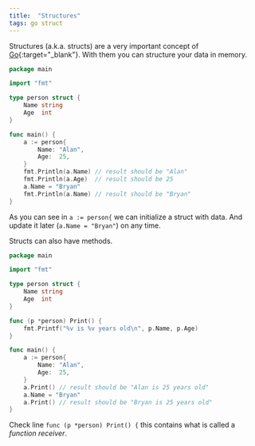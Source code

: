```yaml
---
title:  "Structures"
tags: go struct
---
```


Structures (a.k.a. structs) are a very important concept of [Go](http://golang.org){:target="_blank"}. With them you can structure your data in memory.

```go
package main

import "fmt"

type person struct {
	Name string
	Age  int
}

func main() {
	a := person{
		Name: "Alan",
		Age:  25,
	}
	fmt.Println(a.Name) // result should be "Alan"
	fmt.Println(a.Age)  // result should be 25
	a.Name = "Bryan"
	fmt.Println(a.Name) // result should be "Bryan"
}
```

As you can see in `a := person{` we can initialize a struct with data. And update it later (`a.Name = "Bryan"`) on any time.

Structs can also have methods.

```go
package main

import "fmt"

type person struct {
	Name string
	Age  int
}

func (p *person) Print() {
	fmt.Printf("%v is %v years old\n", p.Name, p.Age)
}

func main() {
	a := person{
		Name: "Alan",
		Age:  25,
	}
	a.Print() // result should be "Alan is 25 years old"
	a.Name = "Bryan"
	a.Print() // result should be "Bryan is 25 years old"
}
```

Check line `func (p *person) Print() {` this contains what is called a *function receiver*.
